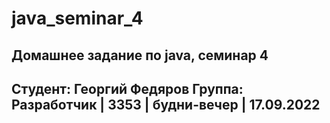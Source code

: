 # java_seminar_4
## Домашнее задание по java, семинар 4
## Студент: Георгий Федяров Группа: Разработчик | 3353 | будни-вечер | 17.09.2022